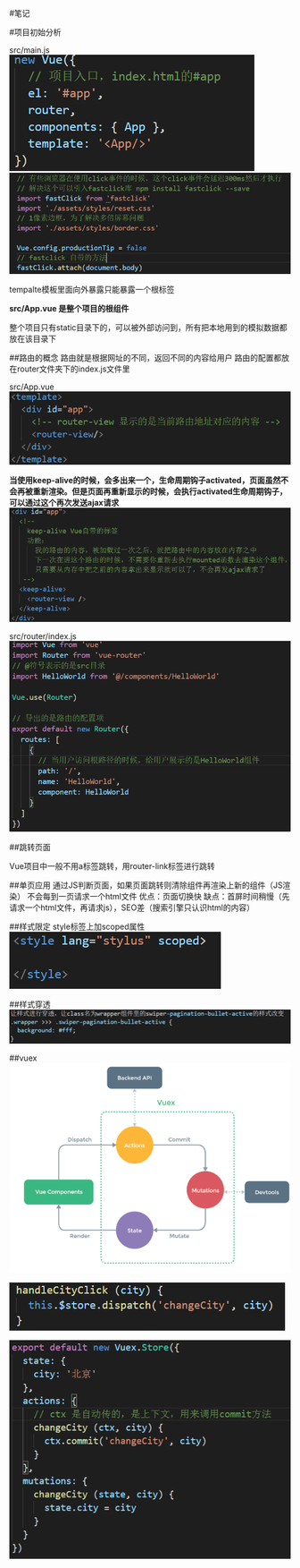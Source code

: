 #笔记

#项目初始分析

src/main.js
![](./img/3.png)
![](./img/4.png)

tempalte模板里面向外暴露只能暴露一个根标签

**src/App.vue 是整个项目的根组件**

整个项目只有static目录下的，可以被外部访问到，所有把本地用到的模拟数据都放在该目录下

##路由的概念
路由就是根据网址的不同，返回不同的内容给用户
路由的配置都放在router文件夹下的index.js文件里

src/App.vue
![](./img/1.png)

**当使用keep-alive的时候，会多出来一个，生命周期钩子activated，页面虽然不会再被重新渲染。但是页面再重新显示的时候，会执行activated生命周期钩子，可以通过这个再次发送ajax请求**
![](./img/10.png)

src/router/index.js
![](./img/2.png)

##跳转页面

Vue项目中一般不用a标签跳转，用router-link标签进行跳转

##单页应用
通过JS判断页面，如果页面跳转则清除组件再渲染上新的组件（JS渲染）
不会每到一页请求一个html文件
优点：页面切换快
缺点：首屏时间稍慢（先请求一个html文件，再请求js），SEO差（搜索引擎只认识html的内容）

##样式限定
style标签上加scoped属性
![](./img/5.png)

##样式穿透
![](./img/6.png)

##vuex
![](./img/7.png)

![](./img/9.png)

![](./img/8.png)
